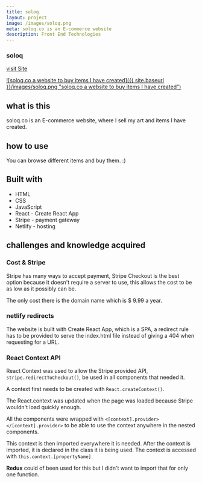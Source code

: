```yaml
---
title: soloq
layout: project
image: /images/soloq.png
meta: soloq.co is an E-commerce website
description: Front End Technologies
---
```




### soloq

<p class="project__intro">
 <a href="https://soloq.co/">visit Site</a>
</p>

<a href="https://soloq.co/">
   ![soloq.co a website to buy items I have created]({{ site.baseurl }}/images/soloq.png "soloq.co a website to buy items I have created")
</a>


## what is this

soloq.co is an E-commerce website, where I sell my art and items I have created.

## how to use

You can browse different items and buy them. :)


## Built with

* HTML
* CSS
* JavaScript 
* React - Create React App
* Stripe - payment gateway
* Netlify - hosting

## challenges and knowledge acquired

### Cost & Stripe

Stripe has many ways to accept payment, Stripe Checkout is the best option because it doesn't require a server to use, this allows the cost to be as low as it possibly can be.

The only cost there is the domain name which is $ 9.99 a year.

### netlify redirects

The website is built with Create React App, which is a SPA, a redirect rule has to be provided to serve the index.html file instead of giving a 404 when requesting for a URL.

### React Context API

React Context was used to allow the Stripe provided API, `stripe.redirectToCheckout()`, be used in all components that needed it.

A context first needs to be created with `React.createContext()`. 

The React.context was updated when the page was loaded because Stripe wouldn't load quickly enough.

All the components were wrapped with `<[context].provider></[context].provider>` to be able to use the context anywhere in the nested components.

This context is then imported everywhere it is needed. After the context is imported, it is declared in the class it is being used. The context is accessed with `this.context.[propertyName]`

<strong>Redux</strong> could of been used for this but I didn't want to import that for only one function.